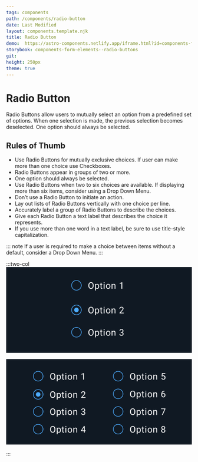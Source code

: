 ```yaml
---
tags: components
path: /components/radio-button
date: Last Modified
layout: components.template.njk
title: Radio Button
demo:  https://astro-components.netlify.app/iframe.html?id=components-form-elements--radio-buttons
storybook: components-form-elements--radio-buttons
git: 
height: 250px
theme: true
---
```


# Radio Button

Radio Buttons allow users to mutually select an option from a predefined set of options. When one selection is made, the previous selection becomes deselected. One option should always be selected.

## Rules of Thumb

- Use Radio Buttons for mutually exclusive choices. If user can make more than one choice use Checkboxes.
- Radio Buttons appear in groups of two or more.
- One option should always be selected.
- Use Radio Buttons when two to six choices are available. If displaying more than six items, consider using a Drop Down Menu.
- Don’t use a Radio Button to initiate an action.
- Lay out lists of Radio Buttons vertically with one choice per line.
- Accurately label a group of Radio Buttons to describe the choices.
- Give each Radio Button a text label that describes the choice it represents.
- If you use more than one word in a text label, be sure to use title-style capitalization.

::: note
If a user is required to make a choice between items without a default, consider a Drop Down Menu.
:::

:::two-col
![Do: Use Radio Buttons when asking users to select a mutually exclusive option from a predefined set of options. When one selection is made, a previous selection becomes deselected.](/img/components/radio-buttons-do-1.png "Do: Use Radio Buttons when asking users to select a mutually exclusive option from a predefined set of options. When one selection is made, a previous selection becomes deselected.")

![Don’t: Use Radio Buttons to display more than six items. Instead, use a Drop Down Menu.](/img/components/radio-buttons-dont-1.png "Don’t: Use Radio Buttons to display more than six items. Instead, use a Drop Down Menu.")

:::
